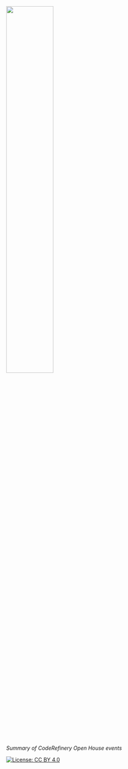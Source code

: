 
<img src="https://coderefinery.org/assets/img/coderefinery_openhouse.png" width="50%"/>

*Summary of CodeRefinery Open House events*

[![License: CC BY 4.0](https://img.shields.io/badge/License-CC%20BY%204.0-lightgrey.svg)](https://creativecommons.org/licenses/by/4.0/)
